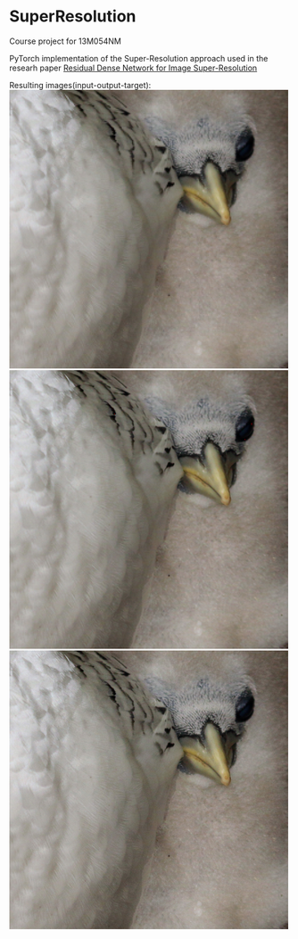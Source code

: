 # SuperResolution
Course project for 13M054NM

PyTorch implementation of the Super-Resolution approach used in the researh paper [Residual Dense Network for Image Super-Resolution](https://arxiv.org/pdf/1802.08797.pdf)

Resulting images(input-output-target):
![input](https://github.com/mimaxjaksa/SuperResolution/blob/main/input.png)
![output](https://github.com/mimaxjaksa/SuperResolution/blob/main/output.png)
![target](https://github.com/mimaxjaksa/SuperResolution/blob/main/target.png)
